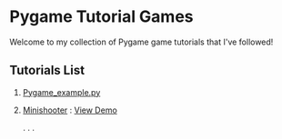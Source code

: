 # Pygame Tutorial Games

Welcome to my collection of Pygame game tutorials that I've followed!

## Tutorials List

1. [Pygame_example.py](https://www.youtube.com/watch?v=y9VG3Pztok8)
2. [Minishooter](https://www.youtube.com/watch?v=jO6qQDNa2UY)   : [View Demo](https://github.com/TreliaGT/Simple-Pygame-player/blob/main/minishooter/2023-12-15%2011-05-32.mkv)
 
   .
   .
   .
